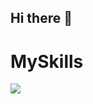 ## Hi there 👋

<p align="center">
  <H1>MySkills</H1>
  <a href="https://skillicons.dev">
    <img src="https://skillicons.dev/icons?i=html,css,react,javascript,nextjs,nodejs,mysql,mongodb" />
  </a>
</p>

